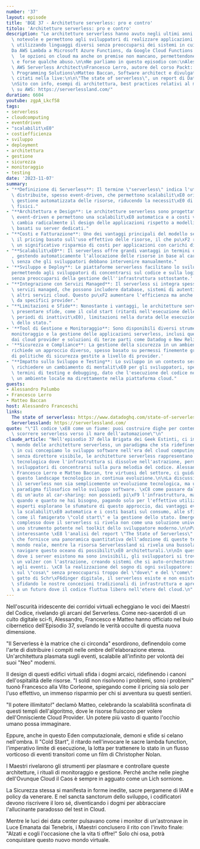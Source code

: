 ```yaml
---
number: '37'
layout: episode
title: 'BGE 37 - Architetture serverless: pro e contro'
titolo: 'Architetture serverless: pro e contro'
description: "Le architetture serverless hanno avuto negli ultimi anni una crescita\
  \ notevole e permettono agli sviluppatori di realizzare applicazioni distribuite\
  \ utilizzando linguaggi diversi senza preoccuparsi dei sistemi in cui girano.\n\n\
  Da AWS Lambda a Microsoft Azure Functions, da Google Cloud Functions a OpenWhisk\
  \  le opzioni on cloud ma anche on premise non mancano, permettendone vasti usi\
  \ e forse qualche abuso.\n\nNe parliamo in questo episodio con:\nAlessandro Palumbo,\
  \ AWS Serverless Architect\nFrancesco Lerro, autore del corso Packt: Serverless\
  \ Programming Solutions\nMatteo Baccan, Software architect e divulgatore \n\nLink\
  \ citati nella live:\n\n\"The state of serverless\", un report di Datadog:  https://www.datadoghq.com/state-of-serverless/\n\
  \nSito con info, esempi di architettura, best practices relativi al mondo serverless\
  \ su AWS: https://serverlessland.com/"
duration: 6604
youtube: zgpA_Lkcf58
tags:
- serverless
- cloudcomputing
- eventdriven
- "scalabilit\xE0"
- costiefficienza
- sviluppo
- deployment
- architettura
- gestione
- sicurezza
- monitoraggio
- testing
date: '2023-11-07'
summary:
- "**Definizione di Serverless**: Il termine \"serverless\" indica l'utilizzo di architetture\
  \ distribuite, spesso event-driven, che permettono scalabilit\xE0 orizzontale e\
  \ gestione automatizzata delle risorse, riducendo la necessit\xE0 di gestire server\
  \ fisici."
- "**Architettura e Design**: Le architetture serverless sono progettate per essere\
  \ event-driven e permettono una scalabilit\xE0 automatica e a costi variabili. Questo\
  \ cambia radicalmente il design delle applicazioni rispetto a modelli tradizionali\
  \ basati su server dedicati."
- "**Costi e Fatturazione**: Uno dei vantaggi principali del modello serverless \xE8\
  \ il pricing basato sull'uso effettivo delle risorse, il che pu\xF2 risultare in\
  \ un significativo risparmio di costi per applicazioni con carichi di lavoro variabili."
- "**Scalabilit\xE0**: Il serverless offre grandi vantaggi in termini di scalabilit\xE0\
  , gestendo automaticamente l'allocazione delle risorse in base al carico di lavoro,\
  \ senza che gli sviluppatori debbano intervenire manualmente."
- '**Sviluppo e Deploy**: Le piattaforme serverless facilitano lo sviluppo e il deployment,
  permettendo agli sviluppatori di concentrarsi sul codice e sulla logica di business
  senza preoccuparsi della gestione dell''infrastruttura sottostante.'
- "**Integrazione con Servizi Managed**: Il serverless si integra spesso con altri\
  \ servizi managed, che possono includere database, sistemi di autenticazione, e\
  \ altri servizi cloud. Questo pu\xF2 aumentare l'efficienza ma anche la dipendenza\
  \ da specifici provider."
- "**Limitazioni e Sfide**: Nonostante i vantaggi, le architetture serverless possono\
  \ presentare sfide, come il cold start (ritardi nell'esecuzione delle funzioni dopo\
  \ periodi di inattivit\xE0), limitazioni nella durata delle esecuzioni e nella gestione\
  \ dello stato."
- '**Tool di Gestione e Monitoraggio**: Sono disponibili diversi strumenti per il
  monitoraggio e la gestione delle applicazioni serverless, inclusi quelli offerti
  dai cloud provider e soluzioni di terze parti come Datadog o New Relic.'
- '**Sicurezza e Compliance**: La gestione della sicurezza in un ambiente serverless
  richiede un approccio diverso, spesso basato su permessi finemente granulari e sull''uso
  di politiche di sicurezza gestite a livello di provider.'
- "**Impatto sullo Sviluppo e Testing**: Lo sviluppo in un contesto serverless pu\xF2\
  \ richiedere un cambiamento di mentalit\xE0 per gli sviluppatori, specialmente in\
  \ termini di testing e debugging, dato che l'esecuzione del codice non avviene in\
  \ un ambiente locale ma direttamente nella piattaforma cloud."
guests:
- Alessandro Palumbo
- Francesco Lerro
- Matteo Baccan
host: Alessandro Franceschi
links:
  The state of serverless: https://www.datadoghq.com/state-of-serverless/
  Serverlessland: https://serverlessland.com/
quote: "\"Il codice \xE8 come un fiume: puoi costruire dighe per contenerlo, o lasciarlo\
  \ scorrere serverless verso il mare dell'automazione\"\n"
claude_article: "Nell'episodio 37 della Brigata dei Geek Estinti, ci immergiamo nel\
  \ mondo delle architetture serverless, un paradigma che sta ridefinendo il modo\
  \ in cui concepiamo lo sviluppo software nell'era del cloud computing.\n\nCome un'orchestra\
  \ senza direttore visibile, le architetture serverless rappresentano una sinfonia\
  \ tecnologica dove l'infrastruttura si dissolve nell'astrazione, permettendo agli\
  \ sviluppatori di concentrarsi sulla pura melodia del codice. Alessandro Palumbo,\
  \ Francesco Lerro e Matteo Baccan, tre virtuosi del settore, ci guidano attraverso\
  \ questo landscape tecnologico in continua evoluzione.\n\nLa discussione svela come\
  \ il serverless non sia semplicemente un'evoluzione tecnologica, ma un cambio di\
  \ paradigma filosofico nello sviluppo software. \xC8 come passare dalla propriet\xE0\
  \ di un'auto al car-sharing: non possiedi pi\xF9 l'infrastruttura, ma la utilizzi\
  \ quando e quanto ne hai bisogno, pagando solo per l'effettivo utilizzo.\n\nI nostri\
  \ esperti esplorano le sfumature di questo approccio, dai vantaggi evidenti come\
  \ la scalabilit\xE0 automatica e i costi basati sul consumo, alle sfide nascoste\
  \ come il famigerato \"cold start\" e la gestione dello stato. Emerge un quadro\
  \ complesso dove il serverless si rivela non come una soluzione universale, ma come\
  \ uno strumento potente nel toolkit dello sviluppatore moderno.\n\nParticolarmente\
  \ interessante \xE8 l'analisi del report \"The State of Serverless\" di Datadog,\
  \ che fornisce una panoramica quantitativa dell'adozione di queste tecnologie nel\
  \ mondo reale, mentre la risorsa Serverlessland si rivela una bussola preziosa per\
  \ navigare questo oceano di possibilit\xE0 architetturali.\n\nIn questo nuovo mondo\
  \ dove i server esistono ma sono invisibili, gli sviluppatori si trovano a danzare\
  \ un valzer con l'astrazione, creando sistemi che si auto-orchestrano in risposta\
  \ agli eventi. \xC8 la realizzazione del sogno di ogni sviluppatore: concentrarsi\
  \ sul \"cosa\" senza preoccuparsi troppo del \"dove\" e del \"come\".\n\nCome un\
  \ gatto di Schr\xF6dinger digitale, il serverless esiste e non esiste simultaneamente,\
  \ sfidando le nostre concezioni tradizionali di infrastruttura e aprendo le porte\
  \ a un futuro dove il codice fluttua libero nell'etere del cloud.\n"
---
```

Nell'oscurità iridescente dei corridoi virtuali echeggiano le voci dei Maestri del Codice, rivelando gli arcani del Serverless. Come neo-sacerdoti di un culto digitale sci-fi, Alessandro, Francesco e Matteo hanno officiato nel buio cibernetico dell'Episodio 37, svelando le verità occulte di questa nuova dimensione.

"Il Serverless è la matrice che ci circonda" esordirono, definendolo come l'arte di distribuire i compiti nelle ombre dell'elaborazione eterea. Un'architettura plasmata sugli eventi, scalabile all'infinito per volontà dei suoi "Neo" moderni.

Il design di questi edifici virtuali sfida i dogmi arcaici, ridefinendo i canoni dell'ospitalità delle risorse. "I soldi non risolvono i problemi, sono i problemi" tuonò Francesco alla Vito Corleone, spiegando come il pricing sia solo per l'uso effettivo, un immenso risparmio per chi si avventura su questi sentieri.

"Il potere illimitato!" declamò Matteo, celebrando la scalabilità sconfinata di questi templi dell'algoritmo, dove le risorse fluiscono per volere dell'Onnisciente Cloud Provider. Un potere più vasto di quanto l'occhio umano possa immaginare.

Eppure, anche in questo Eden computazionale, demoni e sfide si celano nell'ombra. Il "Cold Start", il ritardo nell'invocare le sacre lambda function, l'imperativo limite di esecuzione, la lotta per trattenere lo stato in un flusso vorticoso di eventi transitori come un film di Christopher Nolan.

I Maestri rivelarono gli strumenti per plasmare e controllare queste architetture, i rituali di monitoraggio e gestione. Perché anche nelle pieghe dell'Ovunque Cloud il Caos è sempre in agguato come un Lich sornione.

La Sicurezza stessa si manifesta in forme inedite, sacre pergamene di IAM e policy da venerare. E nel sancta sanctorum dello sviluppo, i codificatori devono riscrivere il loro sé, diventicando i dogmi per abbracciare l'allucinante paradosso del test in Cloud.

Mentre le luci dei data center pulsavano come i monitor di un'astronave in Luce Emanata dai Tenebris, i Maestri conclusero il rito con l'invito finale: "Alzati e cogli l'occasione che la vita ti offre!" Solo chi osa, potrà conquistare questo nuovo mondo virtuale.

